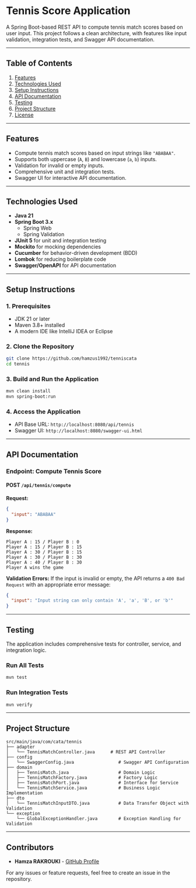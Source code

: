 # **Tennis Score Application**

A Spring Boot-based REST API to compute tennis match scores based on user input. This project follows a clean architecture, with features like input validation, integration tests, and Swagger API documentation.

---

## **Table of Contents**

1. [Features](#features)
2. [Technologies Used](#technologies-used)
3. [Setup Instructions](#setup-instructions)
4. [API Documentation](#api-documentation)
5. [Testing](#testing)
6. [Project Structure](#project-structure)
7. [License](#license)

---

## **Features**

- Compute tennis match scores based on input strings like `"ABABAA"`.
- Supports both uppercase (`A`, `B`) and lowercase (`a`, `b`) inputs.
- Validation for invalid or empty inputs.
- Comprehensive unit and integration tests.
- Swagger UI for interactive API documentation.

---

## **Technologies Used**

- **Java 21**
- **Spring Boot 3.x**
    - Spring Web
    - Spring Validation
- **JUnit 5** for unit and integration testing
- **Mockito** for mocking dependencies
- **Cucumber** for behavior-driven development (BDD)
- **Lombok** for reducing boilerplate code
- **Swagger/OpenAPI** for API documentation

---

## **Setup Instructions**

### **1. Prerequisites**
- JDK 21 or later
- Maven 3.8+ installed
- A modern IDE like IntelliJ IDEA or Eclipse

### **2. Clone the Repository**
```bash
git clone https://github.com/hamzus1992/tenniscata
cd tennis
```

### **3. Build and Run the Application**
```bash
mvn clean install
mvn spring-boot:run
```

### **4. Access the Application**
- API Base URL: `http://localhost:8080/api/tennis`
- Swagger UI: `http://localhost:8080/swagger-ui.html`

---

## **API Documentation**

### **Endpoint: Compute Tennis Score**

#### **POST** `/api/tennis/compute`

**Request:**
```json
{
  "input": "ABABAA"
}
```

**Response:**
```plaintext
Player A : 15 / Player B : 0
Player A : 15 / Player B : 15
Player A : 30 / Player B : 15
Player A : 30 / Player B : 30
Player A : 40 / Player B : 30
Player A wins the game
```

**Validation Errors:**
If the input is invalid or empty, the API returns a `400 Bad Request` with an appropriate error message:
```json
{
  "input": "Input string can only contain 'A', 'a', 'B', or 'b'"
}
```

---

## **Testing**

The application includes comprehensive tests for controller, service, and integration logic.

### **Run All Tests**
```bash
mvn test
```

### **Run Integration Tests**
```bash
mvn verify
```

---

## **Project Structure**

```plaintext
src/main/java/com/cata/tennis
├── adapter
│   └── TennisMatchController.java      # REST API Controller
├── config
│   └── SwaggerConfig.java                 # Swagger API Configuration
├── domain
│   ├── TennisMatch.java                   # Domain Logic
│   ├── TennisMatchFactory.java            # Factory Logic
│   ├── TennisMatchPort.java               # Interface for Service
│   └── TennisMatchService.java            # Business Logic Implementation
├── dto
│   └── TennisMatchInputDTO.java           # Data Transfer Object with Validation
└── exception
    └── GlobalExceptionHandler.java        # Exception Handling for Validation
```

---


## **Contributors**

- **Hamza RAKROUKI** - [GitHub Profile](https://github.com/your-username)

For any issues or feature requests, feel free to create an issue in the repository.
